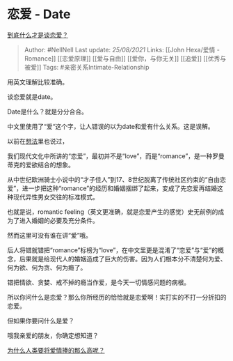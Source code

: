 # 恋爱 - Date
[到底什么才是谈恋爱？](https://www.zhihu.com/question/383928922/answer/1679179532)

> Author: #NellNell 
Last update: *25/08/2021* 
Links: [[John Hexa/爱情 - Romance]] [[恋爱原理]] [[爱与自由]] [[爱你，与你无关]] [[追爱]] [[优秀与被爱]]
Tags: #亲密关系Intimate-Relationship  

用英文理解比较准确。

谈恋爱就是date。

Date是什么？就是分分合合。

中文里使用了“爱“这个字，让人错误的以为date和爱有什么关系。这是误解。

以前在[想法](http://www.zhihu.com/pin/1323249185416724480)里也说过，

我们现代文化中所讲的“恋爱”，最初并不是“love”，而是“romance”，是一种罗曼蒂克的爱欲结合的想象。

从中世纪欧洲骑士小说中的“才子佳人”到17、8世纪脱离了传统社区约束的“自由恋爱”，进一步把这种“romance”的经历和婚姻捆绑了起来，变成了先恋爱再结婚这种现代异性男女交往的标准模式。

也就是说，romantic feeling（英文更准确，就是恋爱产生的感觉）史无前例的成为了进入婚姻的必要及充分条件。

然而这里可没有谁在讲“爱”哦。

后人将错就错把“romance”标榜为“love”，在中文里更是混淆了“恋爱”与“爱”的概念，后果就是给现代人的婚姻造成了巨大的伤害。因为人们根本分不清楚何为爱、何为欲、何为贪、何为瘾了。

错把情欲、贪婪、戒不掉的瘾当作爱，是今天一切情感问题的病根。

所以你问什么是恋爱？那么你所经历的恰恰就是恋爱啊！实打实的不打一分折扣的恋爱。

但如果你要问什么是爱？

哦我亲爱的朋友，你确定想知道？

  

  

  

[为什么人类要将爱情捧的那么高呢？](https://www.zhihu.com/question/425731605/answer/1541587607)

  
  


